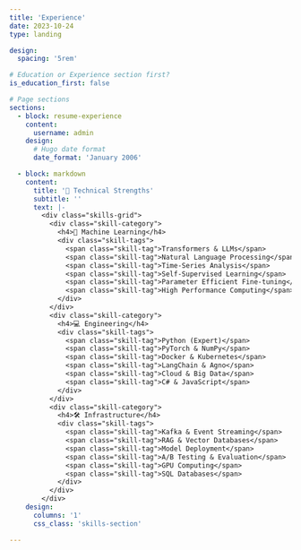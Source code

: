```yaml
---
title: 'Experience'
date: 2023-10-24
type: landing

design:
  spacing: '5rem'

# Education or Experience section first?
is_education_first: false

# Page sections
sections:
  - block: resume-experience
    content:
      username: admin
    design:
      # Hugo date format
      date_format: 'January 2006'

  - block: markdown
    content:
      title: '🚀 Technical Strengths'
      subtitle: ''
      text: |-
        <div class="skills-grid">
          <div class="skill-category">
            <h4>🤖 Machine Learning</h4>
            <div class="skill-tags">
              <span class="skill-tag">Transformers & LLMs</span>
              <span class="skill-tag">Natural Language Processing</span>
              <span class="skill-tag">Time-Series Analysis</span>
              <span class="skill-tag">Self-Supervised Learning</span>
              <span class="skill-tag">Parameter Efficient Fine-tuning</span>
              <span class="skill-tag">High Performance Computing</span>
            </div>
          </div>
          <div class="skill-category">
            <h4>💻 Engineering</h4>
            <div class="skill-tags">
              <span class="skill-tag">Python (Expert)</span>
              <span class="skill-tag">PyTorch & NumPy</span>
              <span class="skill-tag">Docker & Kubernetes</span>
              <span class="skill-tag">LangChain & Agno</span>
              <span class="skill-tag">Cloud & Big Data</span>
              <span class="skill-tag">C# & JavaScript</span>
            </div>
          </div>
          <div class="skill-category">
            <h4>🛠️ Infrastructure</h4>
            <div class="skill-tags">
              <span class="skill-tag">Kafka & Event Streaming</span>
              <span class="skill-tag">RAG & Vector Databases</span>
              <span class="skill-tag">Model Deployment</span>
              <span class="skill-tag">A/B Testing & Evaluation</span>
              <span class="skill-tag">GPU Computing</span>
              <span class="skill-tag">SQL Databases</span>
            </div>
          </div>
        </div>
    design:
      columns: '1'
      css_class: 'skills-section'

---
```

